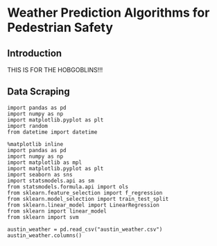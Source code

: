 # Weather Prediction Algorithms for Pedestrian Safety
## Introduction

THIS IS FOR THE HOBGOBLINS!!!
## Data Scraping

```
import pandas as pd
import numpy as np
import matplotlib.pyplot as plt
import random
from datetime import datetime

%matplotlib inline
import pandas as pd
import numpy as np
import matplotlib as mpl
import matplotlib.pyplot as plt
import seaborn as sns
import statsmodels.api as sm
from statsmodels.formula.api import ols
from sklearn.feature_selection import f_regression
from sklearn.model_selection import train_test_split
from sklearn.linear_model import LinearRegression
from sklearn import linear_model
from sklearn import svm
 
austin_weather = pd.read_csv("austin_weather.csv")
austin_weather.columns()
```

